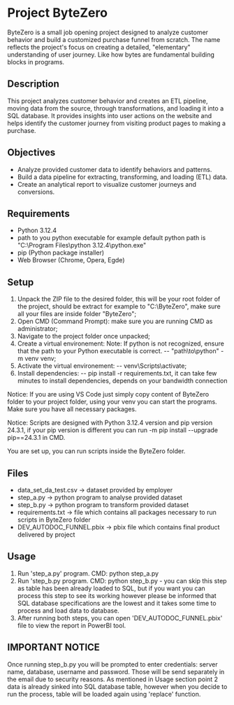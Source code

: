 # Project ByteZero
ByteZero is a small job opening project designed to analyze customer behavior and build a customized purchase funnel from scratch. The name reflects the project's focus on creating a detailed, "elementary" understanding of user journey. Like how bytes are fundamental building blocks in programs.

## Description
This project analyzes customer behavior and creates an ETL pipeline, moving data from the source, through transformations, and loading it into a SQL database. It provides insights into user actions on the website and helps identify the customer journey from visiting product pages to making a purchase.

## Objectives
- Analyze provided customer data to identify behaviors and patterns.
- Build a data pipeline for extracting, transforming, and loading (ETL) data.
- Create an analytical report to visualize customer journeys and conversions.

## Requirements
- Python 3.12.4
- path to you python executable for example default python path is "C:\Program Files\python 3.12.4\python.exe"
- pip (Python package installer)
- Web Browser (Chrome, Opera, Egde)

## Setup
1. Unpack the ZIP file to the desired folder, this will be your root folder of the project, should be extract for example to "C:\ByteZero", make sure all your files are inside folder "ByteZero";
2. Open CMD (Command Prompt): make sure you are running CMD as administrator;
3. Navigate to the project folder once unpacked;
3. Create a virtual environement: Note: If python is not recognized, ensure that the path to your Python executable is correct.
-- "path\to\python" -m venv venv;
4. Activate the virtual environement:
-- venv\Scripts\activate;
5. Install dependencies:
-- pip install -r requirements.txt, it can take few minutes to install dependencies, depends on your bandwidth connection

Notice: If you are using VS Code just simply copy content of ByteZero folder to your project folder, using your venv you can start the programs. Make sure you have all necessary packages.

Notice: Scripts are designed with Python 3.12.4 version and pip version 24.3.1, if your pip version is different you can run -m pip install --upgrade pip==24.3.1 in CMD.

You are set up, you can run scripts inside the ByteZero folder.

## Files
- data_set_da_test.csv -> dataset provided by employer
- step_a.py -> python program to analyse provided dataset
- step_b.py -> python program to transform provided dataset
- requirements.txt -> file which contains all packages necessary to run scripts in ByteZero folder
- DEV_AUTODOC_FUNNEL.pbix -> pbix file which contains final product delivered by project

## Usage
1. Run 'step_a.py' program. CMD: python step_a.py
2. Run 'step_b.py program. CMD: python step_b.py - you can skip this step as table has been already loaded to SQL, but if you want you can process this step to see its working however please be informed that SQL database specifications are the lowest and it takes some time to process and load data to database.
3. After running both steps, you can open 'DEV_AUTODOC_FUNNEL.pbix' file to view the report in PowerBI tool. 

## IMPORTANT NOTICE
Once running step_b.py you will be prompted to enter credentials: server name, database, username and password. Those will be send separately in the email due to security reasons.
As mentioned in Usage section point 2 data is already sinked into SQL database table, however when you decide to run the process, table will be loaded again using 'replace' function.

